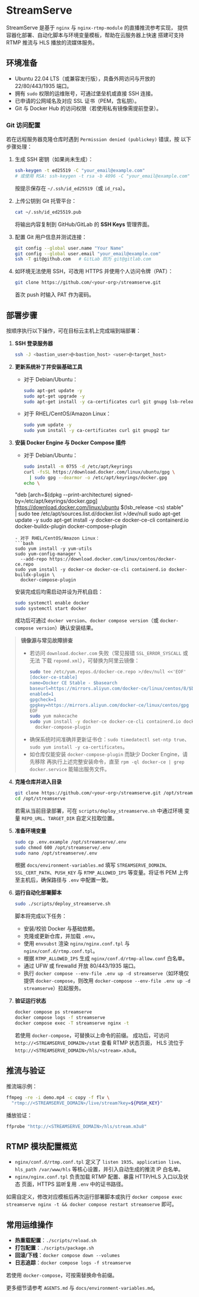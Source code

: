 # StreamServe

StreamServe 是基于 `nginx` 与 `nginx-rtmp-module` 的直播推流参考实现，
提供容器化部署、自动化脚本与环境变量模板，帮助在云服务器上快速
搭建可支持 RTMP 推流与 HLS 播放的流媒体服务。

## 环境准备

- Ubuntu 22.04 LTS（或兼容发行版），具备外网访问与开放的 22/80/443/1935
  端口。
- 拥有 `sudo` 权限的运维账号，可通过堡垒机或直接 SSH 连接。
- 已申请的公网域名及对应 SSL 证书（PEM，含私钥）。
- Git 与 Docker Hub 的访问权限（若使用私有镜像需提前登录）。

### Git 访问配置

若在远程服务器克隆仓库时遇到 `Permission denied (publickey)` 错误，按
以下步骤处理：

1. 生成 SSH 密钥（如果尚未生成）：
   ```bash
   ssh-keygen -t ed25519 -C "your_email@example.com"
   # 或使用 RSA: ssh-keygen -t rsa -b 4096 -C "your_email@example.com"
   ```
   按提示保存在 `~/.ssh/id_ed25519`（或 `id_rsa`）。

2. 上传公钥到 Git 托管平台：
   ```bash
   cat ~/.ssh/id_ed25519.pub
   ```
   将输出内容复制到 GitHub/GitLab 的 **SSH Keys** 管理界面。

3. 配置 Git 用户信息并测试连接：
   ```bash
   git config --global user.name "Your Name"
   git config --global user.email "your_email@example.com"
   ssh -T git@github.com   # GitLab 则为 git@gitlab.com
   ```

4. 如环境无法使用 SSH，可改用 HTTPS 并使用个人访问令牌（PAT）：
   ```bash
   git clone https://github.com/<your-org>/streamserve.git
   ```
   首次 push 时输入 PAT 作为密码。

## 部署步骤

按顺序执行以下操作，可在目标云主机上完成端到端部署：

1. **SSH 登录服务器**
   ```bash
   ssh -J <bastion_user>@<bastion_host> <user>@<target_host>
   ```

2. **更新系统补丁并安装基础工具**
   - 对于 Debian/Ubuntu：
     ```bash
     sudo apt-get update -y
     sudo apt-get upgrade -y
     sudo apt-get install -y ca-certificates curl git gnupg lsb-release
     ```
   - 对于 RHEL/CentOS/Amazon Linux：
     ```bash
     sudo yum update -y
     sudo yum install -y ca-certificates curl git gnupg2 tar
     ```

3. **安装 Docker Engine 与 Docker Compose 插件**
   - 对于 Debian/Ubuntu：
     ```bash
     sudo install -m 0755 -d /etc/apt/keyrings
     curl -fsSL https://download.docker.com/linux/ubuntu/gpg \
       | sudo gpg --dearmor -o /etc/apt/keyrings/docker.gpg
     echo \
   "deb [arch=$(dpkg --print-architecture) signed-by=/etc/apt/keyrings/docker.gpg] \
   https://download.docker.com/linux/ubuntu $(lsb_release -cs) stable" \
       | sudo tee /etc/apt/sources.list.d/docker.list >/dev/null
     sudo apt-get update -y
     sudo apt-get install -y docker-ce docker-ce-cli containerd.io \
       docker-buildx-plugin docker-compose-plugin
     ```
   - 对于 RHEL/CentOS/Amazon Linux：
     ```bash
     sudo yum install -y yum-utils
     sudo yum-config-manager \
       --add-repo https://download.docker.com/linux/centos/docker-ce.repo
     sudo yum install -y docker-ce docker-ce-cli containerd.io docker-buildx-plugin \
       docker-compose-plugin
     ```
   安装完成后均需启动并设为开机自启：
   ```bash
   sudo systemctl enable docker
   sudo systemctl start docker
   ```
   成功后可通过 `docker version`、`docker compose version`（或
   `docker-compose version`）确认安装结果。

> **镜像源与常见故障排查**
>
> - 若访问 `download.docker.com` 失败（常见报错 `SSL_ERROR_SYSCALL` 或无法
>   下载 `repomd.xml`），可替换为阿里云镜像：
>   ```bash
>   sudo tee /etc/yum.repos.d/docker-ce.repo >/dev/null <<'EOF'
>   [docker-ce-stable]
>   name=Docker CE Stable - $basearch
>   baseurl=https://mirrors.aliyun.com/docker-ce/linux/centos/8/$basearch/stable
>   enabled=1
>   gpgcheck=1
>   gpgkey=https://mirrors.aliyun.com/docker-ce/linux/centos/gpg
>   EOF
>   sudo yum makecache
>   sudo yum install -y docker-ce docker-ce-cli containerd.io docker-buildx-plugin \
>     docker-compose-plugin
>   ```
> - 确保系统时间准确并更新证书仓：`sudo timedatectl set-ntp true`、
>   `sudo yum install -y ca-certificates`。
> - 如仓库仅能安装 `docker-compose-plugin` 而缺少 Docker Engine，请先移除
>   再执行上述完整安装命令，直至 `rpm -ql docker-ce | grep docker.service`
>   能输出服务文件。

4. **克隆仓库并进入目录**
   ```bash
   git clone https://github.com/<your-org>/streamserve.git /opt/streamserve
   cd /opt/streamserve
   ```
   若需从当前目录部署，可在 `scripts/deploy_streamserve.sh` 中通过环境
   变量 `REPO_URL`、`TARGET_DIR` 自定义拉取位置。

5. **准备环境变量**
   ```bash
   sudo cp .env.example /opt/streamserve/.env
   sudo chmod 600 /opt/streamserve/.env
   sudo nano /opt/streamserve/.env
   ```
   根据 `docs/environment-variables.md` 填写 `STREAMSERVE_DOMAIN`、
   `SSL_CERT_PATH`、`PUSH_KEY` 与 `RTMP_ALLOWED_IPS` 等变量。将证书 PEM
   上传至主机后，确保路径与 `.env` 中配置一致。

6. **运行自动化部署脚本**
   ```bash
   sudo ./scripts/deploy_streamserve.sh
   ```
   脚本将完成以下任务：
   - 安装/校验 Docker 与基础依赖。
   - 克隆或更新仓库，并加载 `.env`。
   - 使用 `envsubst` 渲染 `nginx/nginx.conf.tpl` 与
     `nginx/conf.d/rtmp.conf.tpl`。
   - 根据 `RTMP_ALLOWED_IPS` 生成 `nginx/conf.d/rtmp-allow.conf` 白名单。
   - 通过 UFW 或 firewalld 开放 80/443/1935 端口。
   - 执行 `docker compose --env-file .env up -d streamserve`（如环境仅提供
     `docker-compose`，则改用 `docker-compose --env-file .env up -d streamserve`）拉起服务。

7. **验证运行状态**
   ```bash
   docker compose ps streamserve
   docker compose logs -f streamserve
   docker compose exec -T streamserve nginx -t
   ```
   若使用 `docker-compose`，可替换以上命令的前缀。
   成功后，可访问 `http://<STREAMSERVE_DOMAIN>/stat` 查看 RTMP 状态页面，
   HLS 流位于 `http://<STREAMSERVE_DOMAIN>/hls/<stream>.m3u8`。

## 推流与验证

推流端示例：
```bash
ffmpeg -re -i demo.mp4 -c copy -f flv \
  "rtmp://<STREAMSERVE_DOMAIN>/live/stream?key=${PUSH_KEY}"
```

播放验证：
```bash
ffprobe "http://<STREAMSERVE_DOMAIN>/hls/stream.m3u8"
```

## RTMP 模块配置概览

- `nginx/conf.d/rtmp.conf.tpl` 定义了 `listen 1935`、`application live`、
  `hls_path /var/www/hls` 等核心设置，并引入自动生成的推流 IP 白名单。
- `nginx/nginx.conf.tpl` 负责加载 RTMP 配置、暴露 HTTP/HLS 入口以及状态
  页面，HTTPS 监听复用 `.env` 中的证书路径。

如需自定义，修改对应模板后再次运行部署脚本或执行
`docker compose exec streamserve nginx -t && docker compose restart streamserve`
即可。

## 常用运维操作

- **热重载配置**：`./scripts/reload.sh`
- **打包配置**：`./scripts/package.sh`
- **回滚/下线**：`docker compose down --volumes`
- **日志追踪**：`docker compose logs -f streamserve`

若使用 `docker-compose`，可按需替换命令前缀。

更多细节请参考 `AGENTS.md` 与 `docs/environment-variables.md`。
